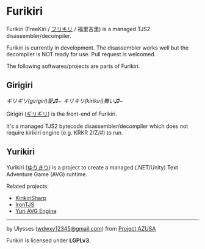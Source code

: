 # Furikiri

Furikiri (FreeKiri / [フリキリ](https://ja.wikipedia.org/wiki/%E3%83%95%E3%83%AA%E3%82%AF%E3%83%AA#OVA) / 福里吉里) is a managed TJS2 disassembler/decompiler.

Furikiri is currently in development. The disassembler works well but the decompiler is NOT ready for use. Pull request is welcomed.

The following softwares/projects are parts of Furikiri.

## Girigiri
*ギリギリ(girigiri)愛♫~ キリキリ(kirikiri)舞い♫~*

Girigiri ([ギリギリ](https://youtu.be/dQLG0lwe_RM)) is the front-end of Furikiri. 

It's a managed TJS2 bytecode disassembler/decompiler which does not require kirikiri engine (e.g. KRKR 2/Z/#) to run.

## Yurikiri

Yurikiri ([ゆりきり](https://www.youtube.com/watch?v=NRAXFjvhnRc)) is a project to create a managed (.NET/Unity) Text Adventure Game (AVG) runtime. 

Related projects:
* [KirikiriSharp](https://github.com/Project-AZUSA/KirikiriSharp)
* [IronTJS](https://github.com/Project-AZUSA/IronTJS)
* [Yuri AVG Engine](https://github.com/Project-AZUSA/YuriAVGEngine)

---

by Ulysses (wdwxy12345@gmail.com) from [Project AZUSA](https://github.com/Project-AZUSA) 

Furikiri is licensed under **LGPLv3**.